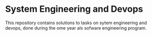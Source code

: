 # System Engineering and Devops
 This repository contains solutions
 to tasks on sytem engineering and devops,
 done during the ome year alx sofware engineering
 program.

